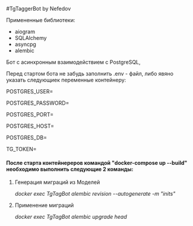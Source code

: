 #TgTaggerBot by Nefedov

Примененные библиотеки:
- aiogram
- SQLAlchemy
- asyncpg
- alembic

Бот с асинхронным взаимодействием с PostgreSQL, 

Перед стартом бота не забудь заполнить .env - файл, либо явяно указать следующиек переменные контейнеру:

POSTGRES_USER=

POSTGRES_PASSWORD=

POSTGRES_PORT=

POSTGRES_HOST=

POSTGRES_DB=

TG_TOKEN=



#### После старта контейнереров командой "docker-compose up --build" необходимо выполнить следующие 2 команды:
1. Генерация миграций из Моделей

     *docker exec TgTagBot alembic revision --autogenerate -m "inits"*

2. Применение миграций

     *docker exec TgTagBot alembic upgrade head*


